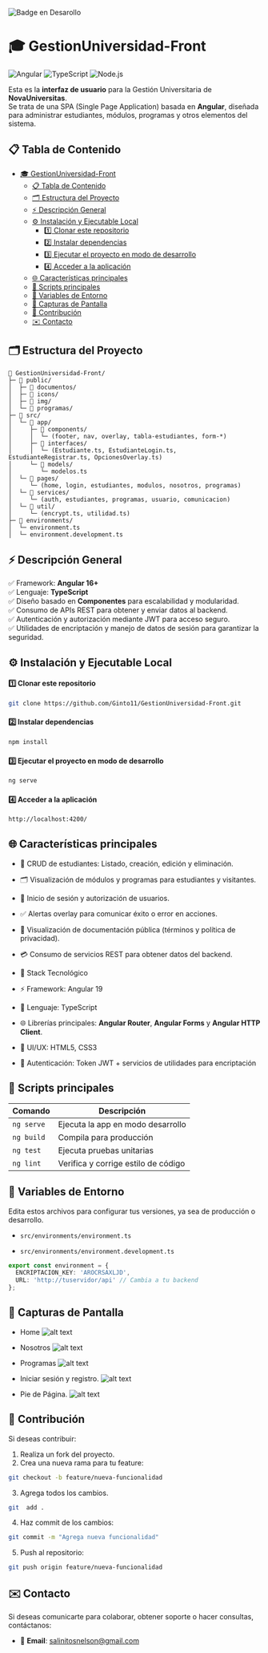 
 ![Badge en Desarollo](https://img.shields.io/badge/STATUS-EN%20DESAROLLO-green)

 # 🎓 GestionUniversidad-Front

![Angular](https://img.shields.io/badge/Angular-19.2.4-DD0031?logo=angular&logoColor=white) ![TypeScript](https://img.shields.io/badge/TypeScript-5.7.3-3178C6?logo=typescript&logoColor=white) ![Node.js](https://img.shields.io/badge/Node.js-22.14.0-339933?logo=node.js&logoColor=white)

Esta es la **interfaz de usuario** para la Gestión Universitaria de **NovaUniversitas**.  
Se trata de una SPA (Single Page Application) basada en **Angular**, diseñada para administrar estudiantes, módulos, programas y otros elementos del sistema.


## 📋 Tabla de Contenido
- [🎓 GestionUniversidad-Front](#-gestionuniversidad-front)
  - [📋 Tabla de Contenido](#-tabla-de-contenido)
  - [🗂️ Estructura del Proyecto](#️-estructura-del-proyecto)
  - [⚡️ Descripción General](#️-descripción-general)
  - [⚙️ Instalación y Ejecutable Local](#️-instalación-y-ejecutable-local)
      - [1️⃣ Clonar este repositorio](#1️⃣-clonar-este-repositorio)
      - [2️⃣ Instalar dependencias](#2️⃣-instalar-dependencias)
      - [3️⃣ Ejecutar el proyecto en modo de desarrollo](#3️⃣-ejecutar-el-proyecto-en-modo-de-desarrollo)
      - [4️⃣ Acceder a la aplicación](#4️⃣-acceder-a-la-aplicación)
  - [🌐 Características principales](#-características-principales)
  - [📁 Scripts principales](#-scripts-principales)
  - [📄 Variables de Entorno](#-variables-de-entorno)
  - [🎨 Capturas de Pantalla](#-capturas-de-pantalla)
  - [👥 Contribución](#-contribución)
  - [✉️ Contacto](#️-contacto)

## 🗂️ Estructura del Proyecto

```plaintext
📁 GestionUniversidad-Front/
├─ 📁 public/
│  ├─ 📁 documentos/
│  ├─ 📁 icons/
│  ├─ 📁 img/
│  └─ 📁 programas/
├─ 📁 src/
│  └─ 📁 app/
│     ├─ 📁 components/
│     │  └─ (footer, nav, overlay, tabla-estudiantes, form-*)
│     ├─ 📁 interfaces/
│     │  └─ (Estudiante.ts, EstudianteLogin.ts, EstudianteRegistrar.ts, OpcionesOverlay.ts)
│     └─ 📁 models/
│        └─ modelos.ts
│  └─ 📁 pages/
│     └─ (home, login, estudiantes, modulos, nosotros, programas)
│  └─ 📁 services/
│     └─ (auth, estudiantes, programas, usuario, comunicacion)
│  └─ 📁 util/
│     └─ (encrypt.ts, utilidad.ts)
├─ 📁 environments/
│  └─ environment.ts
│  └─ environment.development.ts
```

## ⚡️ Descripción General

✅ Framework: **Angular 16+**  
✅ Lenguaje: **TypeScript**  
✅ Diseño basado en **Componentes** para escalabilidad y modularidad.  
✅ Consumo de APIs REST para obtener y enviar datos al backend.  
✅ Autenticación y autorización mediante JWT para acceso seguro.  
✅ Utilidades de encriptación y manejo de datos de sesión para garantizar la seguridad.


## ⚙️ Instalación y Ejecutable Local

#### 1️⃣ Clonar este repositorio
```bash
git clone https://github.com/Ginto11/GestionUniversidad-Front.git
```

#### 2️⃣ Instalar dependencias
```bash
npm install
```

#### 3️⃣ Ejecutar el proyecto en modo de desarrollo
```bash
ng serve
```

#### 4️⃣ Acceder a la aplicación
```bash
http://localhost:4200/
```

## 🌐 Características principales
- 👥 CRUD de estudiantes: Listado, creación, edición y eliminación.

- 🗂️ Visualización de módulos y programas para estudiantes y visitantes.

- 🔐 Inicio de sesión y autorización de usuarios.

- ✅ Alertas overlay para comunicar éxito o error en acciones.

- 📄 Visualización de documentación pública (términos y política de privacidad).

- 💳 Consumo de servicios REST para obtener datos del backend.

- 🎨 Stack Tecnológico
- ⚡️ Framework: Angular 19

- 🐍 Lenguaje: TypeScript

- 🌐 Librerías principales: **Angular Router**, **Angular Forms** y **Angular HTTP Client**.

- 🎨 UI/UX: HTML5, CSS3

- 🔐 Autenticación: Token JWT + servicios de utilidades para encriptación

## 📁 Scripts principales

| Comando    | Descripción                         |
| ---------- | ----------------------------------- |
| `ng serve` | Ejecuta la app en modo desarrollo   |
| `ng build` | Compila para producción             |
| `ng test`  | Ejecuta pruebas unitarias           |
| `ng lint`  | Verifica y corrige estilo de código |

## 📄 Variables de Entorno
Edita estos archivos para configurar tus versiones, ya sea de producción o desarrollo.

- `src/environments/environment.ts`

- `src/environments/environment.development.ts`

```ts
export const environment = {
  ENCRIPTACION_KEY: 'AROCRSAXLJD',
  URL: 'http://tuservidor/api' // Cambia a tu backend
};
```

## 🎨 Capturas de Pantalla
- Home
![alt text](image.png)

- Nosotros
![alt text](image-1.png)

- Programas
![alt text](image-2.png)

- Iniciar sesión y registro.
![alt text](image-3.png)

- Pie de Página.
![alt text](image-4.png)

## 👥 Contribución
Si deseas contribuir:


1. Realiza un fork del proyecto.
2. Crea una nueva rama para tu feature:

```bash
git checkout -b feature/nueva-funcionalidad
```
3. Agrega todos los cambios.
```bash
git  add .
```
4. Haz commit de los cambios:
```bash
git commit -m "Agrega nueva funcionalidad"
```
5. Push al repositorio:
```bash
git push origin feature/nueva-funcionalidad
```

## ✉️ Contacto

Si deseas comunicarte para colaborar, obtener soporte o hacer consultas, contáctanos:

- 📧 **Email**: salinitosnelson@gmail.com





